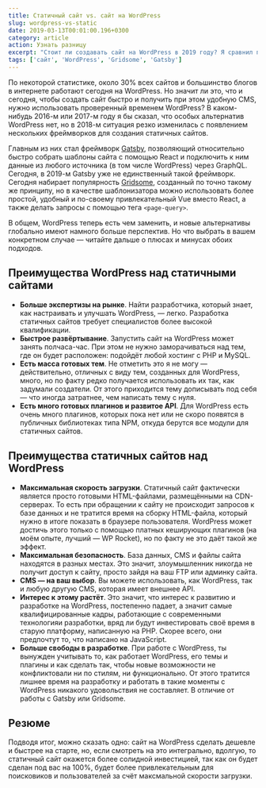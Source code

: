 ```yaml
---
title: Статичный сайт vs. сайт на WordPress
slug: wordpress-vs-static
date: 2019-03-13T00:01:00.196+0300
category: article
action: Узнать разницу
excerpt: "Стоит ли создавать сайт на WordPress в 2019 году? Я сравнил процесс создания сайта по двум подходами: если он полностью построен на WordPress и если он создан как статичный сайт по технологии JAMstack. Какой из лучше и почему — читайте в этой статье."
tags: ['сайт', 'WordPress', 'Gridsome', 'Gatsby']
---
```


По некоторой статистике, около 30% всех сайтов и большинство блогов в интернете работают сегодня на WordPress. Но значит ли это, что и сегодня, чтобы создать сайт быстро и получить при этом удобную CMS, нужно использовать проверенный временем WordPress? В каком-нибудь 2016-м или 2017-м году я бы сказал, что особых альтернатив WordPress нет, но в 2018-м ситуация резко изменилась с появлением нескольких фреймворков для создания статичных сайтов.

Главным из них стал фреймворк [Gatsby](https://www.gatsbyjs.org/), позволяющий относительно быстро собрать шаблоны сайта с помощью React и подключить к ним данные из любого источника (в том числе WordPress) через GraphQL. Сегодня, в 2019-м Gatsby уже не единственный такой фреймворк. Сегодня набирает популярность [Gridsome](https://gridsome.org), созданный по точно такому же принципу, но в качестве шаблонизатора можно использовать более простой, удобный и по-своему привлекательный Vue вместо React, а также делать запросы с помощью тега `<page-query>`.

В общем, WordPress теперь есть чем заменить, и новые альтернативы глобально имеют намного больше перспектив. Но что выбрать в вашем конкретном случае — читайте дальше о плюсах и минусах обоих подходов.

## Преимущества WordPress над статичными сайтами

- **Больше экспертизы на рынке**. Найти разработчика, который знает, как настраивать и улучшать WordPress, — легко. Разработка статичных сайтов требует специалистов более высокой квалификации.
- **Быстрое развёртывание**. Запустить сайт на WordPress может занять полчаса-час. При этом не нужно заморачиваться над тем, где он будет расположен: подойдёт любой хостинг c PHP и MySQL.
- **Есть масса готовых тем**. Не отметить это я не могу — действительно, отличных с виду тем, созданных для WordPress, много, но по факту редко получается использовать их так, как задумали создатели. От этого приходится тему дописывать под себя — что иногда затратнее, чем написать тему с нуля.
- **Есть много готовых плагинов и развитое API**. Для WordPress есть очень много плагинов, которых пока нет или не скоро появятся в публичных библиотеках типа NPM, откуда берутся все модули для статичных сайтов.

## Преимущества статичных сайтов над WordPress

- **Максимальная скорость загрузки**. Статичный сайт фактически является просто готовыми HTML-файлами, размещёнными на CDN-серверах. То есть при обращении к сайту не происходит запросов к базе данных и не тратится время на сборку HTML-файла, который нужно в итоге показать в браузере пользователя. WordPress может достичь этого только с помощью платных кеширующих плагинов (на моём опыте, лучший — WP Rocket), но по факту не это даёт такой же эффект.
- **Максимальная безопасность**. База данных, CMS и файлы сайта находятся в разных местах. Это значит, злоумышленник никогда не получит доступ к сайту, просто зайдя на ваш FTP или админку сайта.
- **CMS — на ваш выбор**. Вы можете использовать, как WordPress, так и любую другую CMS, которая имеет внешнее API.
- **Интерес к этому растёт**. Это значит, что интерес к развитию и разработке на WordPress, постепенно падает, а значит самые квалифицированные кадры, работающие с современными технологияи разработки, вряд ли будут инвестировать своё время в старую платформу, написанную на PHP. Скорее всего, они предпочтут то, что написано на JavaScript.
- **Больше свободы в разработке**. При работе с WordPress, ты вынужден учитывать то, как работает WordPress, его темы и плагины и как сделать так, чтобы новые возможности не конфликтовали ни по стилям, ни функционально. От этого тратится лишнее время на разработку и работать в такие моменты с WordPress никакого удовольствия не составляет. В отличие от работы с Gatsby или Gridsome.

## Резюме

Подводя итог, можно сказать одно: сайт на WordPress сделать дешевле и быстрее на старте, но, если смотреть на это интегрально, вдолгую, то статичный сайт окажется более солидной инвестицией, так как он будет сделан под вас на 100%, будет более привлекательным для поисковиков и пользователей за счёт максмальной скорости загрузки.

